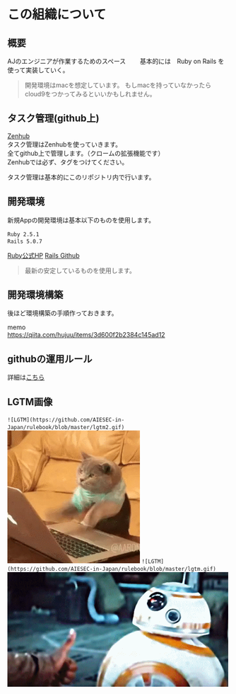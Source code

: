 # この組織について

## 概要
AJのエンジニアが作業するためのスペース　　
基本的には　Ruby on Rails を使って実装していく。
>開発環境はmacを想定しています。
>もしmacを持っていなかったらcloud9をつかってみるといいかもしれません。

## タスク管理(github上)
[Zenhub](https://www.zenhub.com/)  
タスク管理はZenhubを使っていきます。  
全てgithub上で管理します。（クロームの拡張機能です）  
Zenhubでは必ず、タグをつけてください。  

タスク管理は基本的にこのリポジトリ内で行います。

## 開発環境
新規Appの開発環境は基本以下のものを使用します。  
```
Ruby 2.5.1  
Rails 5.0.7  
```

[Ruby公式HP](https://www.ruby-lang.org/ja/downloads/)
[Rails Github](https://github.com/rails/rails)  
>最新の安定しているものを使用します。

## 開発環境構築
後ほど環境構築の手順作っておきます。

memo  
https://qiita.com/hujuu/items/3d600f2b2384c145ad12

## githubの運用ルール
詳細は[こちら](https://github.com/AIESEC-in-Japan/rulebook/blob/master/Githubusage.md#github%E4%BD%BF%E3%81%84%E6%96%B9%E9%81%8B%E7%94%A8%E3%83%AB%E3%83%BC%E3%83%AB)

## LGTM画像
`![LGTM](https://github.com/AIESEC-in-Japan/rulebook/blob/master/lgtm2.gif)`
![LGTM](https://github.com/AIESEC-in-Japan/rulebook/blob/master/lgtm2.gif)
`![LGTM](https://github.com/AIESEC-in-Japan/rulebook/blob/master/lgtm.gif)`
![LGTM](https://github.com/AIESEC-in-Japan/rulebook/blob/master/lgtm.gif)
